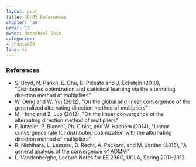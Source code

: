 ```yaml
---
layout: post
title: 20-05 References
chapter: '20'
order: 13
owner: Hooncheol Shin
categories:
- chapter20
lang: vi
---
```


### References

* S. Boyd, N. Parikh, E. Chu, B. Peleato and J. Eckstein (2010), "Distributed optimization and statistical learning via the alternating direction method of multipliers"
* W. Deng and W. Yin (2012), "On the global and linear convergence of the generalized alternating direction method of multipliers"
* M. Hong and Z. Luo (2012), "On  the linear convergence of the alternating direction  method of multipliers"
* F. lutzeler, P. Bianchi, Ph. Ciblat, and W. Hachem (2014), "Linear convergence rate for distributed optimization with the alternating direction method of multipliers"
* R. Nishihara, L. Lessard, B.  Recht, A. Packard, and M. Jordan (2015), "A general analysis of the convergence of ADMM"
* L. Vandenberghe, Lecture Notes for EE 236C, UCLA, Spring 2011-2012
